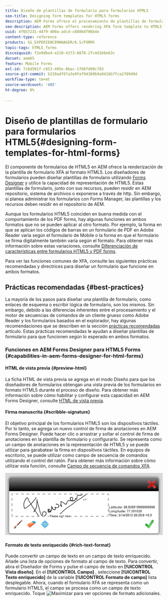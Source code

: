 ```yaml
---
title: Diseño de plantillas de formulario para formularios HTML5
seo-title: Designing form templates for HTML5 forms
description: AEM Forms ofrece el procesamiento de plantillas de formulario XFA en formato HTML5. Los diseñadores de formularios pueden diseñar plantillas de formulario con Designer y utilizar la capacidad de representación de HTML5.
seo-description: AEM Forms offers rendering XFA form template to HTML5 format. Form designers can design form templates using Designer and use the HTML5 rendition capability.
uuid: 4f6b7231-4479-400a-adcd-c68064f06b4e
content-type: reference
products: SG_EXPERIENCEMANAGER/6.5/FORMS
topic-tags: hTML5_forms
discoiquuid: f2e9dbe4-e210-41f3-8878-2fc4d166e63c
docset: aem65
feature: Mobile Forms
exl-id: 7c8d501f-c953-495e-8bac-1f66fd99c783
source-git-commit: b220adf6fa3e9faf94389b9a9416b7fca2f89d9d
workflow-type: tm+mt
source-wordcount: '485'
ht-degree: 0%

---
```


# Diseño de plantillas de formulario para formularios HTML5{#designing-form-templates-for-html-forms}

El componente de formularios de HTML5 en AEM ofrece la renderización de la plantilla de formulario XFA al formato HTML5. Los diseñadores de formularios pueden diseñar plantillas de formulario utilizando [Forms Designer](https://www.adobe.com/go/learn_aemforms_designer_63) y utilice la capacidad de representación de HTML5. Estas plantillas de formulario, junto con sus recursos, pueden residir en AEM repositorio, sistema de archivos o exponerse a través de http. Sin embargo, si planea administrar los formularios con Forms Manager, las plantillas y los recursos deben residir en el repositorio de AEM.

Aunque los formularios HTML5 coinciden en buena medida con el comportamiento de los PDF forms, hay algunas funciones en ambos formatos que no se pueden aplicar al otro formato. Por ejemplo, la forma en que se aplican los códigos de barras en un formulario de PDF en Adobe Reader varía según el formulario de Mobile o la forma en que el formulario se firma digitalmente también varía según el formato. Para obtener más información sobre estas variaciones, consulte [Diferenciación de características entre formularios HTML5 y PDF forms](../../forms/using/feature-differentiation-html5-forms-pdf-forms.md).

Para ver las funciones comunes de XFA, consulte las siguientes prácticas recomendadas y directrices para diseñar un formulario que funcione en ambos formatos.

## Prácticas recomendadas {#best-practices}

La mayoría de los pasos para diseñar una plantilla de formulario, como enlaces de esquema o escribir lógica de formulario, son los mismos. Sin embargo, debido a las diferencias inherentes entre el procesamiento y el motor de secuencias de comandos de un cliente grueso como Adobe Reader y los formularios basados en el explorador, hay algunas recomendaciones que se describen en la sección [prácticas recomendadas](/help/forms/using/design-accessible-html5-forms.md) artículo. Estas prácticas recomendadas le ayudan a diseñar plantillas de formulario para que funcionen según lo esperado en ambos formatos.

### Funciones en AEM Forms Designer para HTML5 Forms {#capabilities-in-aem-forms-designer-for-html-forms}

#### HTML de vista previa {#preview-html}

La ficha HTML de vista previa se agrega en el modo Diseño para que los diseñadores de formularios obtengan una vista previa de los formularios en formato HTML5 durante el proceso de diseño. Para obtener más información sobre cómo habilitar y configurar esta capacidad en AEM Forms Designer, consulte [HTML de vista previa](../../forms/using/preview-xdp-forms-html.md).

#### Firma manuscrita {#scribble-signature}

El objetivo principal de los formularios HTML5 son los dispositivos táctiles. Por lo tanto, se agrega un nuevo control de firma de anotaciones en AEM Forms Designer. Puede hacer clic o arrastrar y soltar el control de firma de anotaciones en la plantilla de formulario y configurarlo. Se representa como un campo de anotaciones en la representación de HTML5 y se puede utilizar para garabatear la firma en dispositivos táctiles. En equipos de escritorio, se puede utilizar como campo de secuencia de comandos utilizando el control del ratón. Para obtener más información sobre cómo utilizar esta función, consulte [Campo de secuencia de comandos XFA](../../forms/using/scribble-signature.md).

![4](assets/4.png)

#### Formato de texto enriquecido {#rich-text-format}

Puede convertir un campo de texto en un campo de texto enriquecido. Añade una lista de opciones de formato al campo de texto. Para convertir, abra el Diseñador de Forms y pulse el campo de texto en **[!UICONTROL Vista diseño]**. En el **[!UICONTROL Campo]** , seleccione **[!UICONTROL Texto enriquecido]** de la variable **[!UICONTROL Formato de campo]** lista desplegable. Ahora, cuando el formulario XFA se representa como un formulario HTML5, el campo se procesa como un campo de texto enriquecido. Toque ![Maximizar](assets/maximize_icon.svg) para ver opciones de formato adicionales.

